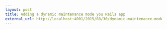 ```yaml
---
layout: post
title: Adding a dynamic maintenance mode you Rails app
external_url: http://localhost:4001/2015/08/30/dynamic-maintenance-mode-for-rails/
---
```


